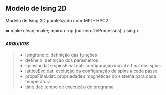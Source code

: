 ## Modelo de Ising 2D

Modelo de Ising 2D paralelizado com MPI - HPC2

➡️ make clean; make; mpirun -np (númeroDeProcessos) ./ising.x

#### *ARQUIVOS*

> - isingfunc.c: definição das funções<br/>
> - define.h: definição dos parâmetros<br/>
> - spinsIni.dat e spinsFinal.dat: configuração inicial e final dos spins<br/>
> - latticeEvo.dat: evolução da configuração de spins a cada passo<br/>
> - propsFinal.dat: propriedades magnéticas do sistema para cada temperatura<br/>
> - time.dat: tempo de execução do programa
